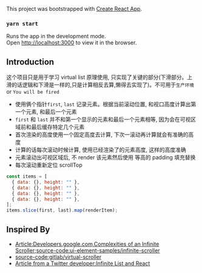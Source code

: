 This project was bootstrapped with [Create React App](https://github.com/facebook/create-react-app).

### `yarn start`

Runs the app in the development mode.<br />
Open [http://localhost:3000](http://localhost:3000) to view it in the browser.

## Introduction

这个项目只是用于学习 virtual list 原理使用, 只实现了关键的部分(下滑部分。上滑的话逻辑和下滑是一样的,只是计算相反去算,懒得去实现了)。不可用于`生产环境` or `You will be fired`

- 使用俩个指针`first`, `last` 记录元素。根据当前滚动位置, 和视口高度计算出第一个元素, 和最后一个元素
- `first` 和 `last` 并不和第一个显示的元素和最后一个元素相等, 因为会在可视区域前和最后缓存特定几个元素
- 首次渲染的高度使用一个固定高度去计算, 下次一滚动再计算就会有准确的高度
- 计算的话每次滚动时候计算, 使用已经渲染了的元素高度, 这样的高度准确
- 元素滚动出可视区域后, 不 render 该元素然后使用 等高的 padding 填充替换
- 每次滚动重新定位 scrollTop

```js
const items = [
  { data: {}, height: "" },
  { data: {}, height: "" },
  { data: {}, height: "" },
  { data: {}, height: "" },
];
items.slice(first, last).map(renderItem);
```

## Inspired By

- [Article:Developers.google.com,Complexities of an Infinite Scroller](https://developers.google.com/web/updates/2016/07/infinite-scroller);[source-code:ui-element-samples/infinite-scroller ](git@github.com:GoogleChromeLabs/ui-element-samples.git)
- [source-code:gitlab/virtual-scroller](https://gitlab.com/catamphetamine/virtual-scroller)
- [Article from a Twitter developer:Infinite List and React](https://itsze.ro/blog/2017/04/09/infinite-list-and-react.html)
